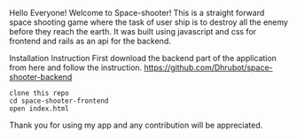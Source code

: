 Hello Everyone! Welcome to Space-shooter!
This is a straight forward space shooting game where the task of user ship is to destroy all the enemy before they reach the earth. It was built using javascript and css for frontend and rails as an api for the backend.

Installation Instruction
First download the backend part of the application from here and follow the instruction.
https://github.com/Dhrubot/space-shooter-backend

```
clone this repo
cd space-shooter-frontend
open index.html

```
Thank you for using my app and any contribution will be appreciated.